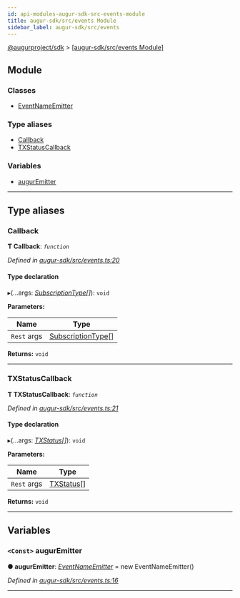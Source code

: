 ```yaml
---
id: api-modules-augur-sdk-src-events-module
title: augur-sdk/src/events Module
sidebar_label: augur-sdk/src/events
---
```


[@augurproject/sdk](api-readme.md) > [[augur-sdk/src/events Module]](api-modules-augur-sdk-src-events-module.md)

## Module

### Classes

* [EventNameEmitter](api-classes-augur-sdk-src-events-eventnameemitter.md)

### Type aliases

* [Callback](api-modules-augur-sdk-src-events-module.md#callback)
* [TXStatusCallback](api-modules-augur-sdk-src-events-module.md#txstatuscallback)

### Variables

* [augurEmitter](api-modules-augur-sdk-src-events-module.md#auguremitter)

---

## Type aliases

<a id="callback"></a>

###  Callback

**Ƭ Callback**: *`function`*

*Defined in [augur-sdk/src/events.ts:20](https://github.com/AugurProject/augur/blob/304ca83772/packages/augur-sdk/src/events.ts#L20)*

#### Type declaration
▸(...args: *[SubscriptionType](api-modules-augur-sdk-src-event-handlers-module.md#subscriptiontype)[]*): `void`

**Parameters:**

| Name | Type |
| ------ | ------ |
| `Rest` args | [SubscriptionType](api-modules-augur-sdk-src-event-handlers-module.md#subscriptiontype)[] |

**Returns:** `void`

___
<a id="txstatuscallback"></a>

###  TXStatusCallback

**Ƭ TXStatusCallback**: *`function`*

*Defined in [augur-sdk/src/events.ts:21](https://github.com/AugurProject/augur/blob/304ca83772/packages/augur-sdk/src/events.ts#L21)*

#### Type declaration
▸(...args: *[TXStatus](api-interfaces-augur-sdk-src-event-handlers-txstatus.md)[]*): `void`

**Parameters:**

| Name | Type |
| ------ | ------ |
| `Rest` args | [TXStatus](api-interfaces-augur-sdk-src-event-handlers-txstatus.md)[] |

**Returns:** `void`

___

## Variables

<a id="auguremitter"></a>

### `<Const>` augurEmitter

**● augurEmitter**: *[EventNameEmitter](api-classes-augur-sdk-src-events-eventnameemitter.md)* =  new EventNameEmitter()

*Defined in [augur-sdk/src/events.ts:16](https://github.com/AugurProject/augur/blob/304ca83772/packages/augur-sdk/src/events.ts#L16)*

___

